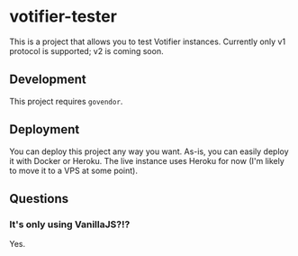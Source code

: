 # votifier-tester

This is a project that allows you to test Votifier instances. Currently only v1 protocol is supported; v2 is coming soon.

## Development

This project requires `govendor`.

## Deployment

You can deploy this project any way you want. As-is, you can easily deploy it with Docker or Heroku. The live instance uses Heroku for now
(I'm likely to move it to a VPS at some point).

## Questions

### It's only using VanillaJS?!?

Yes.